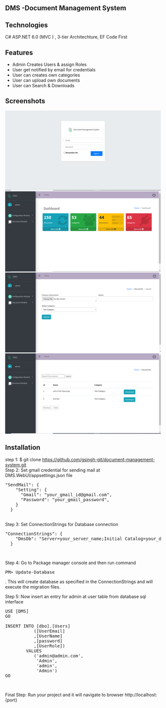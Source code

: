 ## DMS -Document Management System

## Technologies
C# ASP.NET 6.0 (MVC ) , 3-tier Architechture, EF Code First

## Features
<ul>
	<li>Admin Creates Users & assign Roles</li>
	<li>User get notified by email for credentials</li>
	<li>User can creates own categories</li>
	<li>User can upload own documents</li>
	<li>User can Search & Downloads</li>
</ul>

## Screenshots
<img src="readme/1.png" alt="demo"/>
<img src="readme/2.png" alt="demo"/>
<img src="readme/4.png" alt="demo"/>
<img src="readme/5.png" alt="demo"/>

## Installation
step 1: $ git clone https://github.com/gsingh-git/document-management-system.git <br>
Step 2: Set gmail credential for sending mail at DMS.WebUI/appsettings.json file<br>
<pre>
"SendMail": {
    "Setting": {
      "Gmail": "your_gmail_id@gmail.com",
      "Password": "your_gmail_password",
    }
  }
</pre>
<br>
Step 3: Set ConnectionStrings for Database connection <br>
<pre>"ConnectionStrings": {
    "DmsDb": "Server=your_server_name;Initial Catalog=your_database_name;Integrated Security=True;User Id=user_id;Password=password;"
  }</pre> <br>

Step 4: Go to Package manager console and then run command <pre> PM> Update-Database</pre> . This will create database as specified in the ConnectionStrings and will execute the migration files.<br>

Step 5: Now insert an entry for admin at user table from database sql interface
<pre>
USE [DMS]
GO

INSERT INTO [dbo].[Users]
           ([UserEmail]
           ,[UserName]
           ,[password]
           ,[UserRole])
     	VALUES
           ('admin@admin.com',
            'Admin',
            'admin',
            'Admin')
GO
</pre><br>
Final Step: Run your project and it will navigate to browser http://localhost:{port} 